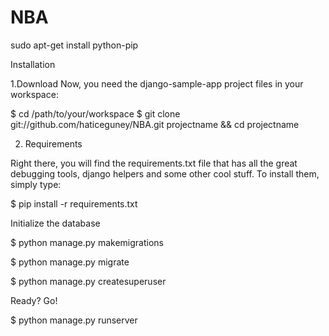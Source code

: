 # NBA

sudo apt-get install python-pip

Installation


1.Download
  Now, you need the django-sample-app project files in your workspace:

$ cd /path/to/your/workspace
$ git clone git://github.com/haticeguney/NBA.git projectname && cd projectname

2. Requirements

Right there, you will find the requirements.txt file that has all the great debugging tools, django helpers and some other cool stuff. To install them, simply type:

$ pip install -r requirements.txt


Initialize the database

$ python manage.py makemigrations

$ python manage.py migrate

$ python manage.py createsuperuser

Ready? Go!

$ python manage.py runserver





